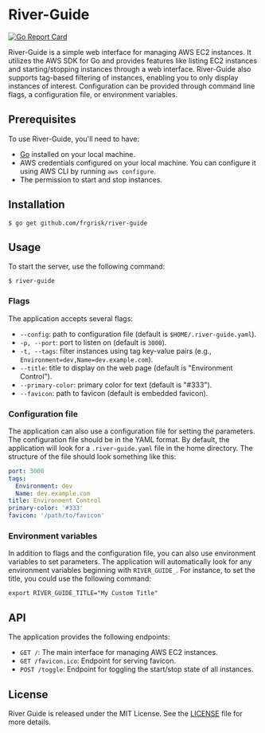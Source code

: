 # River-Guide

[![Go Report Card](https://goreportcard.com/badge/github.com/frgrisk/river-guide)](https://goreportcard.com/report/github.com/frgrisk/river-guide)

River-Guide is a simple web interface for managing AWS EC2 instances. It
utilizes the AWS SDK for Go and provides features like listing EC2 instances 
and starting/stopping instances through a web interface. River-Guide also 
supports tag-based filtering of instances, enabling you to only display 
instances of interest. Configuration can be provided through command line 
flags, a configuration file, or environment variables.

## Prerequisites

To use River-Guide, you'll need to have:

- [Go](https://golang.org/dl/) installed on your local machine.
- AWS credentials configured on your local machine. You can configure it 
  using AWS CLI by running `aws configure`.
- The permission to start and stop instances.

## Installation

```shell
$ go get github.com/frgrisk/river-guide
```

## Usage

To start the server, use the following command:

```shell
$ river-guide
```

### Flags

The application accepts several flags:

- `--config`: path to configuration file (default is `$HOME/.river-guide.yaml`).
- `-p, --port`: port to listen on (default is `3000`).
- `-t, --tags`: filter instances using tag key-value pairs (e.g., 
  `Environment=dev,Name=dev.example.com`).
- `--title`: title to display on the web page (default is "Environment 
  Control").
- `--primary-color`: primary color for text (default is "#333").
- `--favicon`: path to favicon (default is embedded favicon).

### Configuration file

The application can also use a configuration file for setting the parameters.
The configuration file should be in the YAML format. By default, the 
application will look for a `.river-guide.yaml` file in the home directory. 
The structure of the file should look something like this:

```yaml
port: 3000
tags:
  Environment: dev
  Name: dev.example.com
title: Environment Control
primary-color: '#333'
favicon: '/path/to/favicon'
```

### Environment variables

In addition to flags and the configuration file, you can also use 
environment variables to set parameters. The application will automatically 
look for any environment variables beginning with `RIVER_GUIDE_`. For 
instance, to set the title, you could use the following command:

```shell
export RIVER_GUIDE_TITLE="My Custom Title"
```

## API

The application provides the following endpoints:

- `GET /`: The main interface for managing AWS EC2 instances.
- `GET /favicon.ico`: Endpoint for serving favicon.
- `POST /toggle`: Endpoint for toggling the start/stop state of all instances.

## License

River Guide is released under the MIT License. See the [LICENSE](./LICENSE) 
file for more details.
